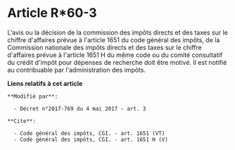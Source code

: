 # Article R*60-3

L'avis ou la décision de la commission des impôts directs et des taxes sur le chiffre d'affaires prévue à l'article 1651 du
code général des impôts, de la Commission nationale des impôts directs et des taxes sur le chiffre d'affaires prévue à
l'article 1651 H du même code ou du comité consultatif du crédit d'impôt pour dépenses de recherche doit être motivé. Il est
notifié au contribuable par l'administration des impôts.

**Liens relatifs à cet article**

	**Modifié par**:

	  - Décret n°2017-769 du 4 mai 2017 - art. 3

	**Cite**:

	  - Code général des impôts, CGI. - art. 1651 (VT)
	  - Code général des impôts, CGI. - art. 1651 H (V)
